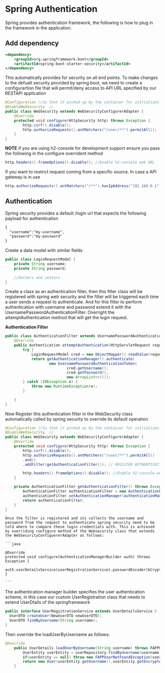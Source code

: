 # Spring Authentication
Spring provides authentication framework, the following is how to plug in the framework in the application.

## Add dependency
```xml
<dependency>
    <groupId>org.springframework.boot</groupId>
    <artifactId>spring-boot-starter-security</artifactId>
</dependency>
```
This automatically provides for security on all end points. To make changes to the defualt security provided by spring boot, we need to create a configurartion file that will permit/deny access to API URL specified by our RESTAPI application

```java
@Configuration //So that it picked up by the container for initialization
@EnableWebSecurity  //
public class WebSecurity extends WebSecurityConfigurerAdapter {
    @Override
    protected void configure(HttpSecurity http) throws Exception {
        http.csrf().disable();
        http.authorizeRequests().antMatchers("/user/**").permitAll();
    }
}

```
**NOTE** if you are using h2-console for development support ensure you pass the following in the configure overrident method

```java
http.headers().frameOptions().disable(); //Enable h2-console web URL
```
If you want to restrict request coming from a specific source. In case a API gateway is in use

```java
http.authorizeRequests().antMatchers("/**").hasIpAddress("192.168.0.1"); 
```

## Authentication
Spring security provides a default /login url that expects the following payload for authentication

```xml
{
  "username":"my-username",
  "password":"my-password"
}
```
Create a data model with similar fields

```java
public class LoginRequestModel {
    private String username;
    private String password;
    
    //Getters and setters
}
```
Create a class as an authentication filter, then this filter class will be registered with spring web security and the filter will be triggered each time a user sends a request to authenticate. And for this filter to perform authentication with username and password extend it with the UsernamePasswordAuthenticationFilter. Overright the attemptAuthentication method that will get the login request.

**Authentication Filter**
```java
public class AuthenticationFilter extends UsernamePasswordAuthenticationFilter {
    @Override
    public Authentication attemptAuthentication(HttpServletRequest request, HttpServletResponse response) throws AuthenticationException {
        try {
            LoginRequestModel cred = new ObjectMapper().readValue(request.getInputStream(), LoginRequestModel.class);
            return getAuthenticationManager().authenticate(
                    new UsernamePasswordAuthenticationToken(
                            cred.getUsername(),
                            cred.getPassword(),
                            new ArrayList<>()));
        } catch (IOException e) {
            throw new RuntimeException(e);
        }

    }
}
```
Now Register this authentication filter in the WebSecurity class automatically called by spring security to override its default operation

```java
@Configuration //So that it picked up by the container for initialization
@EnableWebSecurity  //
public class WebSecurity extends WebSecurityConfigurerAdapter {
    @Override
    protected void configure(HttpSecurity http) throws Exception {
        http.csrf().disable();
        http.authorizeRequests().antMatchers("/user/**").permitAll()
        .and()
        .addFilter(getAuthenticationFilter()); // REGISTER AUTHENTICATION FILTER HERE

        http.headers().frameOptions().disable(); //Enable h2-console web URL
    }

    private AuthenticationFilter getAuthenticationFilter() throws Exception { //CREATE AUTHENTICATION FILTER AND ASSIGN AUTHENTICATION MANAGER
        AuthenticationFilter authenticationFilter = new AuthenticationFilter();
        authenticationFilter.setAuthenticationManager(authenticationManager());
        return authenticationFilter;
    }
}
```

    Once the filter is registered and its collects the username and password from the request to authenticate spring security need to be told where to compare these login credentials with. This is achieved by overriding configure method of the Websecurity class that extends the WebSecurityConfiguererAdapter as follows:
    
    ```java
    
    @Override
    protected void configure(AuthenticationManagerBuilder auth) throws Exception {
        auth.userDetailsService(userRegistrationService).passwordEncoder(bCryptPasswordEncoder);
    }
    
    ```
  The authentication manager builder specifies the user authentication scheme, in this case our custom UserRegistration class that needs to extend UserDtails of the springframework
  
  ```java
  public interface UserRegistrationService extends UserDetailsService {
    UserDTO createUser(NewUserDTO newUserDTO);
    UserDTO findByUsername(String username);
}
```

Then override the loadUserByUsername as follows:

```java
@Override
    public UserDetails loadUserByUsername(String username) throws FAPPUserNotFoundException {
        UserEntity userEntity = userRepository.findByUsername(username);
        if(userEntity == null) throw new FAPPUserNotFoundException(username);
        return new User(userEntity.getUsername(),userEntity.getEncryptedPasswoprd(), true, true, true, true, );
    }
  ```



